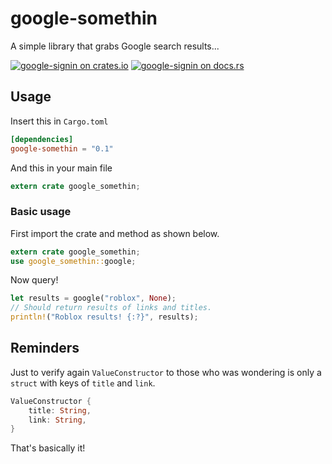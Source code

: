 # google-somethin
A simple library that grabs Google search results... 

[![google-signin on crates.io](https://img.shields.io/crates/v/google-somethin.svg)](https://crates.io/crates/google-signin)
[![google-signin on docs.rs](https://docs.rs/google-somethin/badge.svg)](https://docs.rs/google-signin)

## Usage

Insert this in `Cargo.toml`

```toml
[dependencies]
google-somethin = "0.1"
```

And this in your main file

```rust
extern crate google_somethin;
```

### Basic usage

First import the crate and method as shown below.
```rust
extern crate google_somethin;
use google_somethin::google;
```

Now query!
```rust
let results = google("roblox", None);
// Should return results of links and titles.
println!("Roblox results! {:?}", results);
```

## Reminders
Just to verify again `ValueConstructor` to those who was wondering is only a `struct` with keys of `title` and `link`.
```rust
ValueConstructor {
    title: String,
    link: String,
} 
``` 
That's basically it!